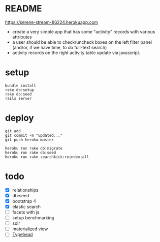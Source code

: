 # README

https://serene-stream-86224.herokuapp.com

* create a very simple app that has some "activity" records with various attributes
* a user should be able to check/uncheck boxes on the left filter panel (and/or, if we have time, to do full-text search)
* activity records on the right activity table update via javascript.

# setup

```
bundle install
rake db:setup
rake db:seed
rails server
```

# deploy
```
git add .
git commit -m "updated..."
git push heroku master

heroku run rake db:migrate
heroku run rake db:seed
heroku run rake searchkick:reindex:all
```

# todo

- [x] relationships
- [x] db:seed
- [x] bootstrap 4
- [x] elastic search 
- [ ] facets with js
- [ ] setup benchmarking
- [ ] solr
- [ ] materialized view
- [ ] [Typehead](https://github.com/twitter/typeahead.js/blob/master/doc/jquery_typeahead.md)
